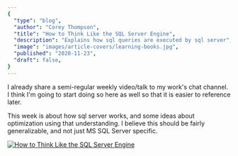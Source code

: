 ```yaml
---
{
  "type": "blog",
  "author": "Corey Thompson",
  "title": "How to Think Like the SQL Server Engine",
  "description": "Explains how sql queries are executed by sql server",
  "image": "images/article-covers/learning-books.jpg",
  "published": "2020-11-23",
  "draft": false,
}
---
```


I already share a semi-regular weekly video/talk to my work's chat channel. I think I'm going to start doing so here as well so that it is easier to reference later.

This week is about how sql server works, and some ideas about optimization using that understanding. I believe this should be fairly generalizable, and not just MS SQL Server specific. 

[![How to Think Like the SQL Server Engine](https://img.youtube.com/vi/fERXOywBhlA/0.jpg)](https://www.youtube.com/watch?v=fERXOywBhlA)